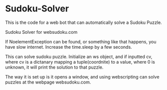 # Sudoku-Solver
This is the code for a web bot that can automatically solve a Sudoku Puzzle.

Sudoku Solver for websudoku.com

If NoelementException can be found, or something like that happens, you have slow internet. Increase the time.sleep by a few seconds. 

This can solve sudoku puzzle.
Initialize an ws object, and if inputted cv, where cv is a dictanary mapping a tuple(coordnite) to a value, where 0 is unknown,
it will print the solution to that puzzle. 

The way it is set up is it opens a window, and using webscripting can solve puzzles at the webpage websudoku.com. 
